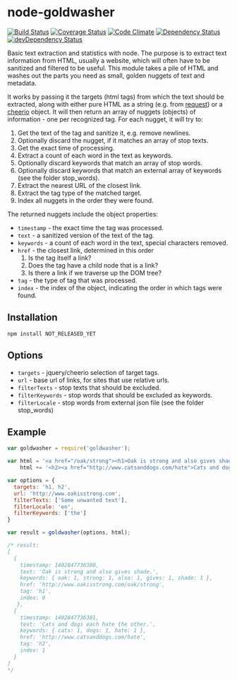 # node-goldwasher
[![Build Status](https://travis-ci.org/alexlangberg/node-goldwasher.svg?branch=master)](https://travis-ci.org/alexlangberg/node-goldwasher)
[![Coverage Status](https://coveralls.io/repos/alexlangberg/node-goldwasher/badge.png?branch=master)](https://coveralls.io/r/alexlangberg/node-goldwasher?branch=master)
[![Code Climate](https://codeclimate.com/github/alexlangberg/node-goldwasher.png)](https://codeclimate.com/github/alexlangberg/node-goldwasher)
[![Dependency Status](https://david-dm.org/alexlangberg/node-goldwasher.svg)](https://david-dm.org/alexlangberg/node-goldwasher)
[![devDependency Status](https://david-dm.org/alexlangberg/node-goldwasher/dev-status.svg)](https://david-dm.org/alexlangberg/node-goldwasher#info=devDependencies)

Basic text extraction and statistics with node. The purpose is to extract text information from HTML, usually a website, which will often have to be sanitized and filtered to be useful. This module takes a pile of HTML and washes out the parts you need as small, golden nuggets of text and metadata.

It works by passing it the targets (html tags) from which the text should be extracted, along with either pure HTML as a string (e.g. from [request](https://www.npmjs.org/package/request)) or a [cheerio](https://www.npmjs.org/package/cheerio) object. It will then return an array of nuggets (objects) of information - one per recognized tag. For each nugget, it will try to:

1. Get the text of the tag and sanitize it, e.g. remove newlines.
2. Optionally discard the nugget, if it matches an array of stop texts.
3. Get the exact time of processing.
4. Extract a count of each word in the text as keywords.
5. Optionally discard keywords that match an array of stop words.
6. Optionally discard keywords that match an external array of keywords (see the folder stop_words).
7. Extract the nearest URL of the closest link.
8. Extract the tag type of the matched target.
9. Index all nuggets in the order they were found.

The returned nuggets include the object properties:

- ```timestamp``` - the exact time the tag was processed.
- ```text``` - a sanitized version of the text of the tag.
- ```keywords``` - a count of each word in the text, special characters removed.
- ```href``` - the closest link, determined in this order
  1. Is the tag itself a link?
  2. Does the tag have a child node that is a link?
  3. Is there a link if we traverse up the DOM tree?
- ```tag``` - the type of tag that was processed.
- ```index``` - the index of the object, indicating the order in which tags were found.

## Installation
```
npm install NOT_RELEASED_YET
```

## Options
- ```targets``` - jquery/cheerio selection of target tags.
- ```url``` - base url of links, for sites that use relative urls.
- ```filterTexts``` - stop texts that should be excluded.
- ```filterKeywords``` - stop words that should be excluded as keywords.
- ```filterLocale``` - stop words from external json file (see the folder stop_words)

## Example
```javascript
var goldwasher = require('goldwasher');

var html = '<a href="/oak/strong"><h1>Oak is strong and also gives shade.</h1></a>';
    html += '<h2><a href="http://www.catsanddogs.com/hate">Cats and dogs each hate the other.</a></h2>';

var options = {
  targets: 'h1, h2',
  url: 'http://www.oakisstrong.com',
  filterTexts: ['Some unwanted text'],
  filterLocale: 'en',
  filterKeywords: ['the']
}

var result = goldwasher(options, html);

/* result:
[ 
  { 
    timestamp: 1402847736380,
    text: 'Oak is strong and also gives shade.',
    keywords: { oak: 1, strong: 1, also: 1, gives: 1, shade: 1 },
    href: 'http://www.oakisstrong.com/oak/strong',
    tag: 'h1',
    index: 0 
   },
  { 
    timestamp: 1402847736381,
    text: 'Cats and dogs each hate the other.',
    keywords: { cats: 1, dogs: 1, hate: 1 },
    href: 'http://www.catsanddogs.com/hate',
    tag: 'h2',
    index: 1 
  }
]
*/
```